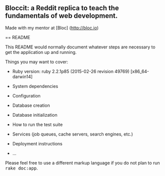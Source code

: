 ## Bloccit: a Reddit replica to teach the fundamentals of web development.

Made with my mentor at [Bloc] (http://bloc.io)



== README

This README would normally document whatever steps are necessary to get the
application up and running.

Things you may want to cover:

* Ruby version:
ruby 2.2.1p85 (2015-02-26 revision 49769) [x86_64-darwin14]

* System dependencies

* Configuration

* Database creation

* Database initialization

* How to run the test suite

* Services (job queues, cache servers, search engines, etc.)

* Deployment instructions

* ...


Please feel free to use a different markup language if you do not plan to run
<tt>rake doc:app</tt>.

